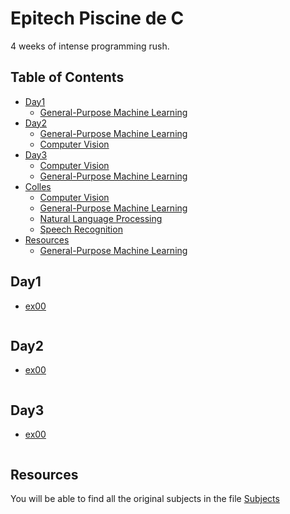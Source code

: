 # Epitech Piscine de C
4 weeks of intense programming rush.

## Table of Contents
<!-- MarkdownTOC depth=4 -->
- [Day1](#day1)
    - [General-Purpose Machine Learning](#apl-general-purpose)
- [Day2](#day2)
    - [General-Purpose Machine Learning](#c-general-purpose)
    - [Computer Vision](#c-cv)
- [Day3](#day3)
    - [Computer Vision](#cpp-cv)
    - [General-Purpose Machine Learning](#cpp-general-purpose)
- [Colles](#colles)
    - [Computer Vision](#cpp-cv)
    - [General-Purpose Machine Learning](#cpp-general-purpose)
    - [Natural Language Processing](#cpp-nlp)
    - [Speech Recognition](#speech-recognition-1)
- [Resources](#resources)
    - [General-Purpose Machine Learning](#common-lisp-general-purpose)
<!-- /MarkdownTOC -->

<a name="day1"></a>

## Day1
- [ex00](./Piscine_C_J01/ex00)
```C

```

<a name="day2"></a>

## Day2
- [ex00](./Piscine_C_J01/ex00)
```C

```
<a name="day3"></a>

## Day3
- [ex00](./Piscine_C_J01/ex00)
```C

```
<a name="resources"></a>

## Resources
You will be able to find all the original subjects in the file [Subjects](./Subjects)
